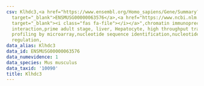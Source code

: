 ```yaml
---
csv: Klhdc3,<a href="https://www.ensembl.org/Homo_sapiens/Gene/Summary?db=core;g=ENSMUSG00000063576"
  target="_blank">ENSMUSG00000063576</a>,<a href="https://www.ncbi.nlm.nih.gov/pubmed/23834426"
  target="_blank"><i class="fas fa-file"></i></a>",chromatin immunoprecipitation assay,direct
  interaction,prime adult stage, liver, Hepatocyte, high throughput transcription
  profiling by microarray,nucleotide sequence identification,nucleotide sequence identification,transcriptional
  regulation,
data_alias: Klhdc3
data_id: ENSMUSG00000063576
data_numevidence: 1
data_species: Mus musculus
data_taxid: '10090'
title: Klhdc3
---
```

